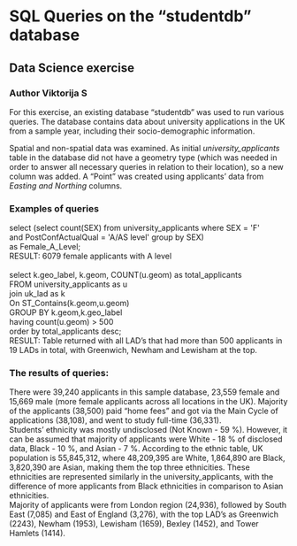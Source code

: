 # SQL Queries on the “studentdb” database
## Data Science exercise
### Author Viktorija S

For this exercise, an existing database “studentdb” was used to run various queries. The database contains data about university applications in the UK from a sample year, including their socio-demographic information.<br>

Spatial and non-spatial data was examined. As initial _university_applicants_ table in the database did not have a geometry type (which was needed in order to answer all necessary queries in relation to their location), so a new column was added. A “Point” was created using applicants’ data from _Easting and Northing_ columns. <br>

### Examples of queries
select (select count(SEX) from university_applicants where SEX = 'F' <br>
and PostConfActualQual =  'A/AS level' group by SEX) <br>
as Female_A_Level; <br>
RESULT: 6079 female applicants with A level <br> <br>
select k.geo_label, k.geom, COUNT(u.geom) as total_applicants <br>
FROM university_applicants as u <br>
join uk_lad as k <br>
On ST_Contains(k.geom,u.geom) <br>
GROUP BY k.geom,k.geo_label <br>
having count(u.geom) > 500 <br>
order by total_applicants desc; <br>
RESULT: Table returned with all LAD’s that had more than 500 applicants in 19 LADs in total, with Greenwich, Newham and Lewisham at the top.  <br> 

### The results of queries:
There were 39,240 applicants in this sample database, 23,559 female and 15,669 male (more female applicants across all locations in the UK). Majority of the applicants (38,500) paid “home fees” and got via the Main Cycle of applications (38,108), and went to study full-time (36,331). <br>
Students’ ethnicity was mostly undisclosed (Not Known - 59 %). However, it can be assumed that majority of applicants were White - 18 % of disclosed data, Black - 10 %, and Asian - 7 %.  According to the ethnic table, UK population is 55,845,312, where 48,209,395 are White, 1,864,890 are Black, 3,820,390 are Asian, making them the top three ethnicities. These ethnicities are represented similarly in the university_applicants, with the difference of more applicants from Black ethnicities in comparison to Asian ethnicities.<br>
Majority of applicants were from London region (24,936), followed by South East (7,085) and East of England (3,276), with the top LAD’s as Greenwich (2243), Newham (1953), Lewisham (1659), Bexley (1452), and Tower Hamlets (1414).<br>

